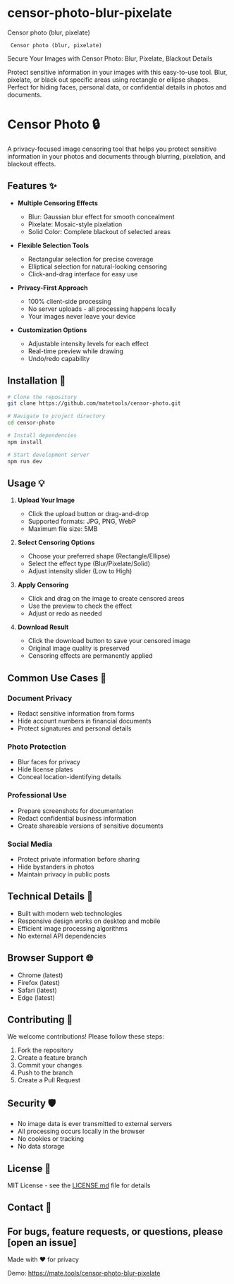 # censor-photo-blur-pixelate
 Censor photo (blur, pixelate) 

     Censor photo (blur, pixelate)

Secure Your Images with Censor Photo: Blur, Pixelate, Blackout Details

Protect sensitive information in your images with this easy-to-use tool. Blur, pixelate, or black out specific areas using rectangle or ellipse shapes. Perfect for hiding faces, personal data, or confidential details in photos and documents.


# Censor Photo 🔒

A privacy-focused image censoring tool that helps you protect sensitive information in your photos and documents through blurring, pixelation, and blackout effects.

## Features ✨

- **Multiple Censoring Effects**
  - Blur: Gaussian blur effect for smooth concealment
  - Pixelate: Mosaic-style pixelation
  - Solid Color: Complete blackout of selected areas

- **Flexible Selection Tools**
  - Rectangular selection for precise coverage
  - Elliptical selection for natural-looking censoring
  - Click-and-drag interface for easy use

- **Privacy-First Approach**
  - 100% client-side processing
  - No server uploads - all processing happens locally
  - Your images never leave your device

- **Customization Options**
  - Adjustable intensity levels for each effect
  - Real-time preview while drawing
  - Undo/redo capability

## Installation 🚀

```bash
# Clone the repository
git clone https://github.com/matetools/censor-photo.git

# Navigate to project directory
cd censor-photo

# Install dependencies
npm install

# Start development server
npm run dev
```

## Usage 💡

1. **Upload Your Image**
   - Click the upload button or drag-and-drop
   - Supported formats: JPG, PNG, WebP
   - Maximum file size: 5MB

2. **Select Censoring Options**
   - Choose your preferred shape (Rectangle/Ellipse)
   - Select the effect type (Blur/Pixelate/Solid)
   - Adjust intensity slider (Low to High)

3. **Apply Censoring**
   - Click and drag on the image to create censored areas
   - Use the preview to check the effect
   - Adjust or redo as needed

4. **Download Result**
   - Click the download button to save your censored image
   - Original image quality is preserved
   - Censoring effects are permanently applied

## Common Use Cases 🎯

### Document Privacy
- Redact sensitive information from forms
- Hide account numbers in financial documents
- Protect signatures and personal details

### Photo Protection
- Blur faces for privacy
- Hide license plates
- Conceal location-identifying details

### Professional Use
- Prepare screenshots for documentation
- Redact confidential business information
- Create shareable versions of sensitive documents

### Social Media
- Protect private information before sharing
- Hide bystanders in photos
- Maintain privacy in public posts

## Technical Details 🔧

- Built with modern web technologies
- Responsive design works on desktop and mobile
- Efficient image processing algorithms
- No external API dependencies

## Browser Support 🌐

- Chrome (latest)
- Firefox (latest)
- Safari (latest)
- Edge (latest)

## Contributing 🤝

We welcome contributions! Please follow these steps:

1. Fork the repository
2. Create a feature branch
3. Commit your changes
4. Push to the branch
5. Create a Pull Request

## Security 🛡️

- No image data is ever transmitted to external servers
- All processing occurs locally in the browser
- No cookies or tracking
- No data storage

## License 📄

MIT License - see the [LICENSE.md](LICENSE.md) file for details

## Contact 📧

For bugs, feature requests, or questions, please [open an issue]
---

Made with ❤️ for privacy

Demo: https://mate.tools/censor-photo-blur-pixelate
